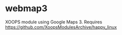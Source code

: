 # webmap3
XOOPS module using Google Maps 3. Requires https://github.com/XoopsModulesArchive/happy_linux

